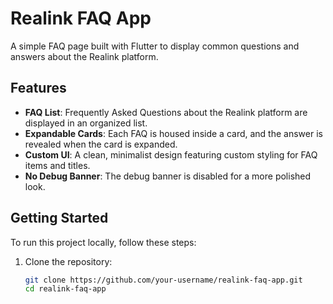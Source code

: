 # Realink FAQ App

A simple FAQ page built with Flutter to display common questions and answers about the Realink platform.

## Features

- **FAQ List**: Frequently Asked Questions about the Realink platform are displayed in an organized list.
- **Expandable Cards**: Each FAQ is housed inside a card, and the answer is revealed when the card is expanded.
- **Custom UI**: A clean, minimalist design featuring custom styling for FAQ items and titles.
- **No Debug Banner**: The debug banner is disabled for a more polished look.

## Getting Started

To run this project locally, follow these steps:

1. Clone the repository:
   ```bash
   git clone https://github.com/your-username/realink-faq-app.git
   cd realink-faq-app
